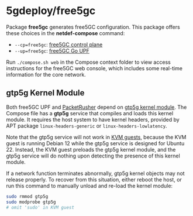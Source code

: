 # 5gdeploy/free5gc

Package **free5gc** generates free5GC configuration.
This package offers these choices in the **netdef-compose** command:

* `--cp=free5gc`: [free5GC control plane](https://github.com/free5gc/free5gc)
* `--up=free5gc`: [free5GC Go UPF](https://github.com/free5gc/go-upf)

Run `./compose.sh web` in the Compose context folder to view access instructions for the free5GC web console, which includes some real-time information for the core network.

## gtp5g Kernel Module

Both free5GC UPF and [PacketRusher](../packetrusher/README.md) depend on [gtp5g kernel module](https://github.com/free5gc/gtp5g).
The Compose file has a **gtp5g** service that compiles and loads this kernel module.
It requires the host system to have kernel headers, provided by APT package `linux-headers-generic` or `linux-headers-lowlatency`.

Note that the gtp5g service will not work in [KVM guests](../virt/README.md), because the KVM guest is running Debian 12 while the gtp5g service is designed for Ubuntu 22.
Instead, the KVM guest preloads the gtp5g kernel module, and the gtp5g service will do nothing upon detecting the presence of this kernel module.

If a network function terminates abnormally, gtp5g kernel objects may not release properly.
To recover from this situation, either reboot the host, or run this command to manually unload and re-load the kernel module:

```bash
sudo rmmod gtp5g
sudo modprobe gtp5g
# omit 'sudo' in KVM guest
```
